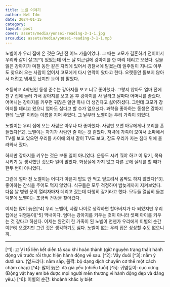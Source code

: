 ```yaml
---
title: 노벨 이야기
author: Nvt Idm
date: 2024-01-15
category:
layout: post
cover: assets/media/yonsei-reading-3-1-1.jpg
srcaudio: assets/media/yonsei-reading-3-1-1.mp3
---
```

노벨이가 우리 집에 온 것은 5년 전 어느 가을이었다. 그 때는 고모가 결혼하기 전이어서 우리와 같이 살고[^1] 있었는데 어느 날 퇴근길에 강아지를 한 마리 데리고 오셨다. 길을 잃은 강아지가 며칠 동안 같은 자리에 있어서 경찰서에 맡겼는데 일주일이 지나도 아무도 찾으러 오는 사람이 없어서 고모에게 다시 연락이 왔다고 한다. 오랫동안 돌보지 않아서 더럽고 냄새도 났지만 눈이 참 맑았다.

초등학교 4학년인 동생 준수는 강아지를 보고 너무 좋아했다. 그렇지 않아도 얼마 전에 친구 집에 놀러 가서 강아지를 보고 온 후 강아지를 사 달라고 날마다 어머니를 졸랐다. 어머니는 강아지를 키우면 귀찮은 일만 하나 더 생긴다고 싫어하셨다. 그런데 고모가 강아지를 데리고 왔으니 엄마도 싫다고 할 수가 없으셨다. 과학을 좋아하는 동생은 강아지한테 '노벨' 이라는 이름을 지어 주었다. 그 날부터 노벨이는 우리 가족이 되었다.

노벨이는 우리 집에 오는 사람은 아무나 다 좋아했다. 사람만 보면 아무에게나 꼬리를 흔들었다[^2]. 노벨이는 자기가 사람인 줄 아는 것 같았다. 저녁에 가족이 모여서 소파에서 TV를 보고 있으면 우리들 사이에 와서 같이 TV도 보고, 잠도 우리가 자는 침대 위에 올라와서 잤다.

하지만 강아지를 키우는 것은 보통 일이 아니었다. 운동도 시켜 줘야 하고 이 닦기, 목욕 시키기 등 생각했던 것보다 일이 많았다. 화장실에 가지 않고 다른 곳에 실례를 할 때가 한두 번이 아니었다.

그런데 얼마 전 노벨이는 어디가 아픈지 밥도 안 먹고 엎드려서 꼼짝도 하지 않았다[^3]. 좋아하는 간식을 주어도 먹지 않았다. 식구들은 모두 걱정하며 밤늦게까지 지켜보았다. 다음 날 병원 문이 열리자마자 데리고 갔는데 다행히 감기라고 했다. 모두들 열심히 돌본 덕분에 노벨이는 조금씩 건강을 찾아갔다. 

이제는 많이 늙은[^4] 우리 노벨이, 사람 나이로 생각하면 할아버지가 다 되었지만 우리 집에선 귀염둥이[^5] 막내이다. 엄마는 강아지를 키우는 것이 아니라 셋째 아이를 키우는 것 같다고 하신다. 이제는 완전히  한 가족이 된 노벨이 언젠가 우리에게 이별의 순간이[^6] 오겠지만 그런 것은 생각하기도 싫다. 노벨이 없는 우리 집은 상상할 수도 없으니까.

<hr>
[^1]: 고 Vĩ tố liên kết diễn tả sau khi hoàn thành (giữ nguyên trạng thái) hành động vế trước rồi thực hiện hành động vế sau.
[^2]: Vẫy đuôi
[^3]: nằm ý dưới sàn. (엎드리다: nằm sấp, 꼼짝: bộ dạng dịch chuyển cơ thể một cách chậm chạp)
[^4]: 많이 늙은: đã già yếu (nhiều tuổi)
[^5]: 귀염둥이: cục cưng (Động vật hay em bé được mọi người mến thương vì hành động đẹp và đáng yêu.)
[^6]: 이별의 순간: khoảnh khắc ly biệt
